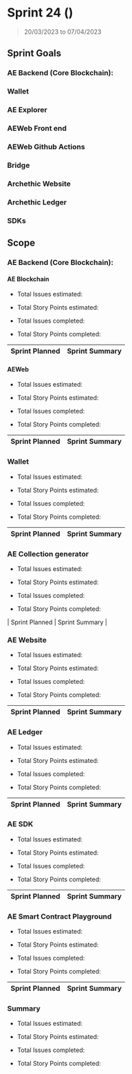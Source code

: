 # Sprint 24 ()

> 20/03/2023 to 07/04/2023

## Sprint Goals

### AE Backend (Core Blockchain):


### Wallet


### AE Explorer

### AEWeb Front end

### AEWeb Github Actions

### Bridge

### Archethic Website

### Archethic Ledger

### SDKs

## Scope

### AE Backend (Core Blockchain):

#### AE Blockchain

- Total Issues estimated:
- Total Story Points estimated: 

- Total Issues completed: 
- Total Story Points completed: 

| Sprint Planned                                                                                                                          | Sprint Summary |
| --------------------------------------------------------------------------------------------------------------------------------------- | -------------- |


#### AEWeb

- Total Issues estimated: 
- Total Story Points estimated:

- Total Issues completed:
- Total Story Points completed: 
   
| Sprint Planned                                                                                                | Sprint Summary |
| ------------------------------------------------------------------------------------------------------------- | -------------- |


### Wallet

- Total Issues estimated: 
- Total Story Points estimated:

- Total Issues completed:
- Total Story Points completed:

| Sprint Planned | Sprint Summary |
| -------------- | -------------- |

### AE Collection generator

- Total Issues estimated: 
- Total Story Points estimated: 

- Total Issues completed:
- Total Story Points completed:

| Sprint Planned | Sprint Summary |

### AE Website 

- Total Issues estimated:
- Total Story Points estimated: 

- Total Issues completed:
- Total Story Points completed:

| Sprint Planned | Sprint Summary |
| -------------- | -------------- |

### AE Ledger 

- Total Issues estimated: 
- Total Story Points estimated: 

- Total Issues completed: 
- Total Story Points completed:

| Sprint Planned                                                                                                              | Sprint Summary |
| --------------------------------------------------------------------------------------------------------------------------- | -------------- |

### AE SDK 

- Total Issues estimated: 
- Total Story Points estimated: 

- Total Issues completed: 
- Total Story Points completed: 

| Sprint Planned                                                                                             | Sprint Summary |
| ---------------------------------------------------------------------------------------------------------- | -------------- |

### AE Smart Contract Playground 

- Total Issues estimated: 
- Total Story Points estimated: 

- Total Issues completed: 
- Total Story Points completed: 

| Sprint Planned                                                                                    | Sprint Summary |
| ------------------------------------------------------------------------------------------------- | -------------- |

### Summary

- Total Issues estimated: 
- Total Story Points estimated:

- Total Issues completed:
- Total Story Points completed:
